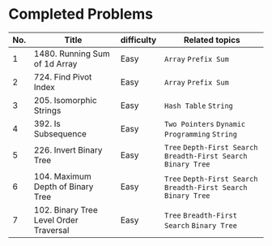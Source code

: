 # Completed Problems

| No. | Title                                  | difficulty | Related topics                                                   | 
|-----|----------------------------------------|------------|------------------------------------------------------------------|
| 1   | 1480. Running Sum of 1d Array          | Easy       | `Array` `Prefix Sum`                                             | 
| 2   | 724. Find Pivot Index                  | Easy       | `Array` `Prefix Sum`                                             | 
| 3   | 205. Isomorphic Strings                | Easy       | `Hash Table` `String`                                            | 
| 4   | 392. Is Subsequence                    | Easy       | `Two Pointers` `Dynamic Programming` `String`                    |
| 5   | 226. Invert Binary Tree                | Easy       | `Tree` `Depth-First Search` `Breadth-First Search` `Binary Tree` |
| 6   | 104. Maximum Depth of Binary Tree      | Easy       | `Tree` `Depth-First Search` `Breadth-First Search` `Binary Tree` |
| 7   | 102. Binary Tree Level Order Traversal | Easy       | `Tree` `Breadth-First Search` `Binary Tree`                      |